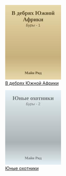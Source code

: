 ![](В%20дебрях%20Южной%20Африки.jpg)  
[В дебрях Южной Африки](В%20дебрях%20Южной%20Африки)

![](Юные%20охотники.jpg)  
[Юные охотники](Юные%20охотники)
